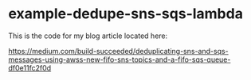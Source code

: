 # example-dedupe-sns-sqs-lambda

This is the code for my blog article located here:

https://medium.com/build-succeeded/deduplicating-sns-and-sqs-messages-using-awss-new-fifo-sns-topics-and-a-fifo-sqs-queue-df0e11fc2f0d
